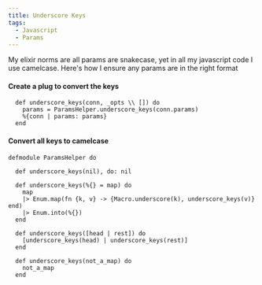 ```yaml
---
title: Underscore Keys
tags:
  - Javascript
  - Params
---
```

My elixir norms are all params are snakecase, yet in all my javascript code I use camelcase. Here's how I ensure any params are in the right format

<!--more-->

#### Create a plug to convert the keys
```
  def underscore_keys(conn, _opts \\ []) do
    params = ParamsHelper.underscore_keys(conn.params)
    %{conn | params: params}
  end
```

#### Convert all keys to camelcase
```
defmodule ParamsHelper do

  def underscore_keys(nil), do: nil

  def underscore_keys(%{} = map) do
    map
    |> Enum.map(fn {k, v} -> {Macro.underscore(k), underscore_keys(v)} end)
    |> Enum.into(%{})
  end

  def underscore_keys([head | rest]) do
    [underscore_keys(head) | underscore_keys(rest)]
  end

  def underscore_keys(not_a_map) do
    not_a_map
  end

```
